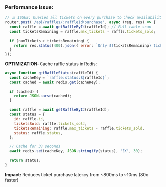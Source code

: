 ### **Performance Issue:**

```javascript
// ⚠️ ISSUE: Queries all tickets on every purchase to check availability
router.post('/api/raffles/:raffleId/purchase', async (req, res) => {
  const raffle = await getRaffleById(raffleId); // Full table scan
  const ticketsRemaining = raffle.max_tickets - raffle.tickets_sold;
  
  if (numTickets > ticketsRemaining) {
    return res.status(400).json({ error: `Only ${ticketsRemaining} tickets remaining` });
  }
});
```

**OPTIMIZATION:** Cache raffle status in Redis:

```javascript
async function getRaffleStatus(raffleId) {
  const cacheKey = `raffle:status:${raffleId}`;
  const cached = await redis.get(cacheKey);
  
  if (cached) {
    return JSON.parse(cached);
  }
  
  const raffle = await getRaffleById(raffleId);
  const status = {
    id: raffle.id,
    ticketsSold: raffle.tickets_sold,
    ticketsRemaining: raffle.max_tickets - raffle.tickets_sold,
    status: raffle.status,
  };
  
  // Cache for 30 seconds
  await redis.set(cacheKey, JSON.stringify(status), 'EX', 30);
  
  return status;
}
```

**Impact:** Reduces ticket purchase latency from ~800ms to ~10ms (80x faster)
